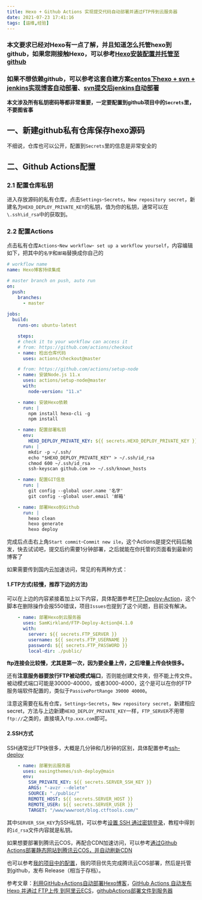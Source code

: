 ```yaml
---
title: Hexo + Github Actions 实现提交代码自动部署并通过FTP传到云服务器
date: 2021-07-23 17:41:16
tags: [运维,经验]
---
```


### 本文要求已经对Hexo有一点了解，并且知道怎么托管hexo到github，如果您刚接触Hexo，可以参考[Hexo安装配置并托管至github](https://blog.ctftools.com/2017/12/post233/)

### 如果不想依赖github，可以参考这套自建方案[centos下hexo + svn + jenkins实现博客自动部署](https://blog.ctftools.com/2020/11/post249/)、[svn提交后jenkins自动部署](https://blog.ctftools.com/2020/11/newpost-1/)

<!--more-->

**本文涉及所有私钥密码等都非常重要，一定要配置到github项目中的`Secrets`里，不要图省事**

## 一、新建github私有仓库保存hexo源码

不细说，仓库也可以公开，配置到`Secrets`里的信息是非常安全的

## 二、Github Actions配置

### 2.1 配置仓库私钥

进入存放源码的私有仓库，点击`Settings`-`Secrets`，`New repository secret`，新建名为`HEXO_DEPLOY_PRIVATE_KEY`的私钥，值为你的私钥，通常可以在`\.ssh\id_rsa`中的获取到。

### 2.2 配置Actions

点击私有仓库`Actions`-`New workflow`-` set up a workflow yourself`，内容编辑如下，把其中的`名字`和`邮箱`替换成你自己的

```yml
# workflow name
name: Hexo博客持续集成

# master branch on push, auto run
on: 
  push:
    branches:
      - master
      
jobs:
  build: 
    runs-on: ubuntu-latest 

    steps:
    # check it to your workflow can access it
    # from: https://github.com/actions/checkout
    - name: 检出仓库代码
      uses: actions/checkout@master

    # from: https://github.com/actions/setup-node
    - name: 安装Node.js 11.x 
      uses: actions/setup-node@master
      with:
        node-version: "11.x"

    - name: 安装Hexo依赖
      run: |
        npm install hexo-cli -g
        npm install

    - name: 配置部署私钥
      env:
        HEXO_DEPLOY_PRIVATE_KEY: ${{ secrets.HEXO_DEPLOY_PRIVATE_KEY }}
      run: |
        mkdir -p ~/.ssh/
        echo "$HEXO_DEPLOY_PRIVATE_KEY" > ~/.ssh/id_rsa
        chmod 600 ~/.ssh/id_rsa
        ssh-keyscan github.com >> ~/.ssh/known_hosts

    - name: 配置GIT信息
      run: |
        git config --global user.name '名字'
        git config --global user.email '邮箱'

    - name: 部署Hexo到Github
      run: |
        hexo clean
        hexo generate
        hexo deploy

```

完成后点击右上角`Start commit`-`Commit new ile`，这个Actions是提交代码后触发，快去试试吧，提交后约需要1分钟部署，之后就能在你托管的页面看到最新的博客了

如果需要传到国内云加速访问，常见的有两种方式：

#### 1.FTP方式(较慢，推荐下边的方法)

可以在上边的内容紧接着加上以下内容，具体配置参考[FTP-Deploy-Action](https://github.com/SamKirkland/FTP-Deploy-Action)，这个脚本在删除操作会报550错误，项目`Issues`也提到了这个问题，目前没有解决。


```yml
    - name: 部署Hexo到云服务器
      uses: SamKirkland/FTP-Deploy-Action@4.1.0
      with:
        server: ${{ secrets.FTP_SERVER }}
        username: ${{ secrets.FTP_USERNAME }}
        password: ${{ secrets.FTP_PASSWORD }}
        local-dir: ./public/
```

**ftp连接会比较慢，尤其是第一次，因为要全量上传，之后增量上传会快很多。**

还有**注意服务器要放行FTP被动模式端口**，否则能创建文件夹，但不能上传文件。被动模式端口可能是30000-40000，或者3000-4000，这个是可以在你的FTP服务端软件配置的，类似于`PassivePortRange 39000 40000`。

注意这需要在私有仓库，`Settings`-`Secrets`，`New repository secret`，新建相应secret，方法与上边新建`HEXO_DEPLOY_PRIVATE_KEY`一样，`FTP_SERVER`不用带`ftp://`之类的，直接填入`ftp.xxx.com`即可。

#### 2.SSH方式

SSH通常比FTP快很多，大概是几分钟和几秒钟的区别，具体配置参考[ssh-deploy](https://github.com/easingthemes/ssh-deploy)

```yml
    - name: 部署到云服务器
      uses: easingthemes/ssh-deploy@main
      env:
        SSH_PRIVATE_KEY: ${{ secrets.SERVER_SSH_KEY }}
        ARGS: "-avzr --delete"
        SOURCE: "./public/"
        REMOTE_HOST: ${{ secrets.SERVER_HOST }}
        REMOTE_USER: ${{ secrets.SERVER_USER }}
        TARGET: "/www/wwwroot/blog.ctftools.com/"
```

其中`SERVER_SSH_KEY`为SSH私钥，可以参考[设置 SSH 通过密钥登录](https://www.runoob.com/w3cnote/set-ssh-login-key.html)，教程中得到的`id_rsa`文件内容就是私钥。

如果想要部署到腾讯云COS，再配合CDN加速访问，可以参考[通过Github Actions部署静态网站到腾讯云COS，并自动刷新CDN](https://blog.ctftools.com/2021/07/newpost-20/)

也可以参考[我的项目中的配置](https://github.com/dr34-m/hexo/blob/master/.github/workflows/main.yml)，我的项目优先完成腾讯云COS部署，然后是托管到github，发布 Release（相当于存档）。

参考文章：[利用GitHub+Actions自动部署Hexo博客](https://blog.csdn.net/u012208219/article/details/106883054#comments_15417337)，[GitHub Actions 自动发布Hexo 并通过 FTP上传 到阿里云ECS](https://moeci.com/posts/github-actions-hexo-ftp/)，[githubActions部署文件到服务器](https://blog.csdn.net/qq_39846820/article/details/115422544)
